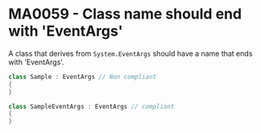 # MA0059 - Class name should end with 'EventArgs'

A class that derives from `System.EventArgs` should have a name that ends with 'EventArgs'.

````csharp
class Sample : EventArgs // Non compliant
{
}
````

````csharp
class SampleEventArgs : EventArgs // compliant
{
}
````
